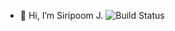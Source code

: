 - 👋 Hi, I’m Siripoom J.
![Build Status](https://img.shields.io/badge/build-passing-brightgreen)

<!---
perpy3e/perpy3e is a ✨ special ✨ repository because its `README.md` (this file) appears on your GitHub profile.
You can click the Preview link to take a look at your changes.
--->
